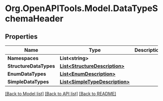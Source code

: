 # Org.OpenAPITools.Model.DataTypeSchemaHeader

## Properties

Name | Type | Description | Notes
------------ | ------------- | ------------- | -------------
**Namespaces** | **List&lt;string&gt;** |  | [optional] 
**StructureDataTypes** | [**List&lt;StructureDescription&gt;**](StructureDescription.md) |  | [optional] 
**EnumDataTypes** | [**List&lt;EnumDescription&gt;**](EnumDescription.md) |  | [optional] 
**SimpleDataTypes** | [**List&lt;SimpleTypeDescription&gt;**](SimpleTypeDescription.md) |  | [optional] 

[[Back to Model list]](../README.md#documentation-for-models) [[Back to API list]](../README.md#documentation-for-api-endpoints) [[Back to README]](../README.md)


